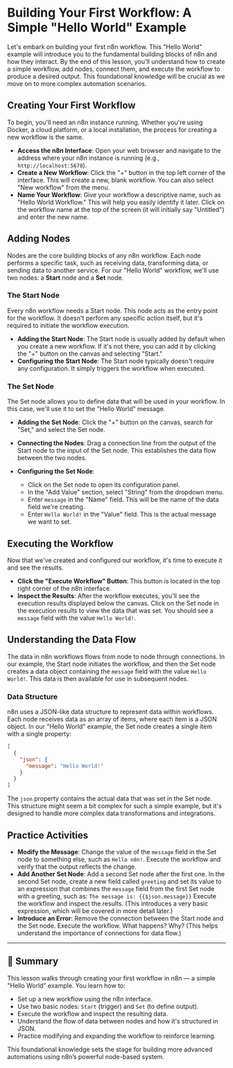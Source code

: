 # Building Your First Workflow: A Simple "Hello World" Example

Let's embark on building your first n8n workflow. This "Hello World" example will introduce you to the fundamental building blocks of n8n and how they interact. By the end of this lesson, you'll understand how to create a simple workflow, add nodes, connect them, and execute the workflow to produce a desired output. This foundational knowledge will be crucial as we move on to more complex automation scenarios.

## Creating Your First Workflow

To begin, you'll need an n8n instance running. Whether you're using Docker, a cloud platform, or a local installation, the process for creating a new workflow is the same.

* **Access the n8n Interface**: Open your web browser and navigate to the address where your n8n instance is running (e.g., `http://localhost:5678`).
* **Create a New Workflow**: Click the "+" button in the top left corner of the interface. This will create a new, blank workflow. You can also select "New workflow" from the menu.
* **Name Your Workflow**: Give your workflow a descriptive name, such as "Hello World Workflow." This will help you easily identify it later. Click on the workflow name at the top of the screen (it will initially say "Untitled") and enter the new name.

## Adding Nodes

Nodes are the core building blocks of any n8n workflow. Each node performs a specific task, such as receiving data, transforming data, or sending data to another service. For our "Hello World" workflow, we'll use two nodes: a **Start** node and a **Set** node.

### The Start Node

Every n8n workflow needs a Start node. This node acts as the entry point for the workflow. It doesn't perform any specific action itself, but it's required to initiate the workflow execution.

* **Adding the Start Node**: The Start node is usually added by default when you create a new workflow. If it's not there, you can add it by clicking the "+" button on the canvas and selecting "Start."
* **Configuring the Start Node**: The Start node typically doesn't require any configuration. It simply triggers the workflow when executed.

### The Set Node

The Set node allows you to define data that will be used in your workflow. In this case, we'll use it to set the "Hello World" message.

* **Adding the Set Node**: Click the "+" button on the canvas, search for "Set," and select the Set node.
* **Connecting the Nodes**: Drag a connection line from the output of the Start node to the input of the Set node. This establishes the data flow between the two nodes.
* **Configuring the Set Node**:

  * Click on the Set node to open its configuration panel.
  * In the "Add Value" section, select "String" from the dropdown menu.
  * Enter `message` in the "Name" field. This will be the name of the data field we're creating.
  * Enter `Hello World!` in the "Value" field. This is the actual message we want to set.

## Executing the Workflow

Now that we've created and configured our workflow, it's time to execute it and see the results.

* **Click the "Execute Workflow" Button**: This button is located in the top right corner of the n8n interface.
* **Inspect the Results**: After the workflow executes, you'll see the execution results displayed below the canvas. Click on the Set node in the execution results to view the data that was set. You should see a `message` field with the value `Hello World!`.

## Understanding the Data Flow

The data in n8n workflows flows from node to node through connections. In our example, the Start node initiates the workflow, and then the Set node creates a data object containing the `message` field with the value `Hello World!`. This data is then available for use in subsequent nodes.

### Data Structure

n8n uses a JSON-like data structure to represent data within workflows. Each node receives data as an array of items, where each item is a JSON object. In our "Hello World" example, the Set node creates a single item with a single property:

```json
[
  {
    "json": {
      "message": "Hello World!"
    }
  }
]
```

The `json` property contains the actual data that was set in the Set node. This structure might seem a bit complex for such a simple example, but it's designed to handle more complex data transformations and integrations.

## Practice Activities

* **Modify the Message**: Change the value of the `message` field in the Set node to something else, such as `Hello n8n!`. Execute the workflow and verify that the output reflects the change.
* **Add Another Set Node**: Add a second Set node after the first one. In the second Set node, create a new field called `greeting` and set its value to an expression that combines the `message` field from the first Set node with a greeting, such as:
  `The message is: {{$json.message}}`
  Execute the workflow and inspect the results. (This introduces a very basic expression, which will be covered in more detail later.)
* **Introduce an Error**: Remove the connection between the Start node and the Set node. Execute the workflow. What happens? Why? (This helps understand the importance of connections for data flow.)

---

## 📌 Summary

This lesson walks through creating your first workflow in n8n — a simple "Hello World" example. You learn how to:

* Set up a new workflow using the n8n interface.
* Use two basic nodes: `Start` (trigger) and `Set` (to define output).
* Execute the workflow and inspect the resulting data.
* Understand the flow of data between nodes and how it's structured in JSON.
* Practice modifying and expanding the workflow to reinforce learning.

This foundational knowledge sets the stage for building more advanced automations using n8n’s powerful node-based system.